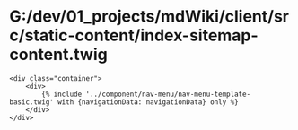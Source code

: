 # G:/dev/01_projects/mdWiki/client/src/static-content/index-sitemap-content.twig
```twig
<div class="container">
    <div>
        {% include '../component/nav-menu/nav-menu-template-basic.twig' with {navigationData: navigationData} only %}
    </div>
</div>
 ```